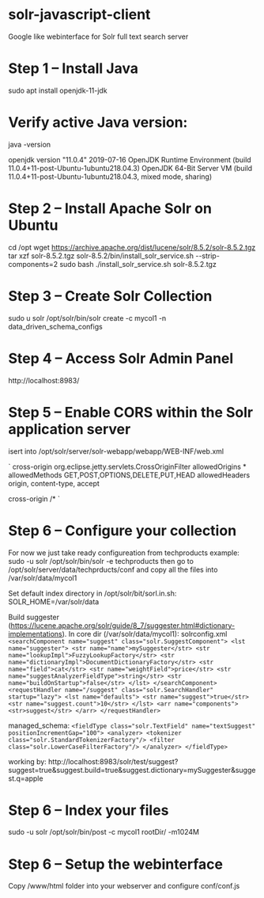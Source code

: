 # solr-javascript-client
Google like webinterface for Solr full text search server

# Step 1 – Install Java
sudo apt install openjdk-11-jdk

# Verify active Java version:
java -version

openjdk version "11.0.4" 2019-07-16
OpenJDK Runtime Environment (build 11.0.4+11-post-Ubuntu-1ubuntu218.04.3)
OpenJDK 64-Bit Server VM (build 11.0.4+11-post-Ubuntu-1ubuntu218.04.3, mixed mode, sharing)

# Step 2 – Install Apache Solr on Ubuntu
cd /opt
wget https://archive.apache.org/dist/lucene/solr/8.5.2/solr-8.5.2.tgz
tar xzf solr-8.5.2.tgz solr-8.5.2/bin/install_solr_service.sh --strip-components=2
sudo bash ./install_solr_service.sh solr-8.5.2.tgz

# Step 3 – Create Solr Collection
sudo u solr /opt/solr/bin/solr create -c mycol1 -n data_driven_schema_configs

# Step 4 – Access Solr Admin Panel
http://localhost:8983/

# Step 5 – Enable CORS within the Solr application server
isert into /opt/solr/server/solr-webapp/webapp/WEB-INF/web.xml

`<filter>
   <filter-name>cross-origin</filter-name>
   <filter-class>org.eclipse.jetty.servlets.CrossOriginFilter</filter-class>
   <init-param>
     <param-name>allowedOrigins</param-name>
     <param-value>*</param-value>
   </init-param>
   <init-param>
     <param-name>allowedMethods</param-name>
     <param-value>GET,POST,OPTIONS,DELETE,PUT,HEAD</param-value>
   </init-param>
   <init-param>
     <param-name>allowedHeaders</param-name>
     <param-value>origin, content-type, accept</param-value>
   </init-param>
 </filter>

 <filter-mapping>
   <filter-name>cross-origin</filter-name>
   <url-pattern>/*</url-pattern>
 </filter-mapping>`
 
 # Step 6 – Configure your collection
 For now we just take ready configureation from techproducts example:
 sudo -u solr /opt/solr/bin/solr -e techproducts
 then go to /opt/solr/server/data/techprducts/conf and copy all the files into /var/solr/data/mycol1
 
 Set default index directory in /opt/solr/bit/sorl.in.sh:
 SOLR_HOME=/var/solr/data
 
 Build suggester (https://lucene.apache.org/solr/guide/8_7/suggester.html#dictionary-implementations). In core dir (/var/solr/data/mycol1):
 solrconfig.xml
 `<searchComponent name="suggest" class="solr.SuggestComponent">
  <lst name="suggester">
    <str name="name">mySuggester</str>
    <str name="lookupImpl">FuzzyLookupFactory</str>
    <str name="dictionaryImpl">DocumentDictionaryFactory</str>
    <str name="field">cat</str>
    <str name="weightField">price</str>
    <str name="suggestAnalyzerFieldType">string</str>
    <str name="buildOnStartup">false</str>
  </lst>
</searchComponent>
<requestHandler name="/suggest" class="solr.SearchHandler" startup="lazy">
  <lst name="defaults">
    <str name="suggest">true</str>
    <str name="suggest.count">10</str>
  </lst>
  <arr name="components">
    <str>suggest</str>
  </arr>
</requestHandler>`

managed_schema:
`<fieldType class="solr.TextField" name="textSuggest" positionIncrementGap="100">
  <analyzer>
    <tokenizer class="solr.StandardTokenizerFactory"/>
    <filter class="solr.LowerCaseFilterFactory"/>
  </analyzer>
</fieldType>`

working by: http://localhost:8983/solr/test/suggest?suggest=true&suggest.build=true&suggest.dictionary=mySuggester&suggest.q=apple
  
 # Step 6 – Index your files
 sudo -u solr /opt/solr/bin/post -c mycol1 rootDir/ -m1024M
 
 # Step 6 – Setup the webinterface
 Copy /www/html folder into your webserver and configure conf/conf.js
 
 
